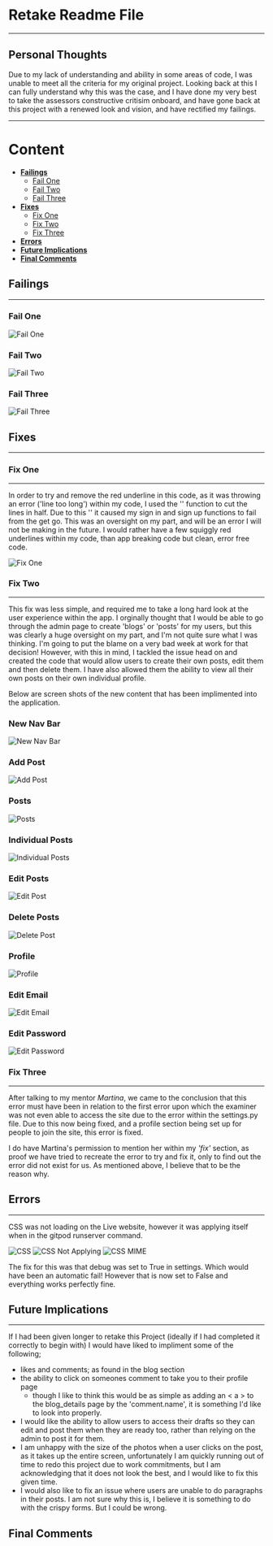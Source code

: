 # **Retake Readme File**

***
## Personal Thoughts
Due to my lack of understanding and ability in some areas of code, I was unable to meet all the criteria for my original project. Looking back at this I can fully understand why this was the case, and I have done my very best to take the assessors constructive critisim onboard, and have gone back at this project with a renewed look and vision, and have rectified my failings.
***
# Content

- **[Failings](#failings)**
    - [Fail One](#fail-one)
    - [Fail Two](#fail-two)
    - [Fail Three](#fail-three)
- **[Fixes](#fixes)**
    - [Fix One](#fix-one)
    - [Fix Two](#fix-two)
    - [Fix Three](#fix-three)
- **[Errors](#errors)**
- **[Future Implications](#future-implications)**
- **[Final Comments](#final-comments)**

## **Failings**
***
### Fail One
![Fail One](readme-content/retake/10.%20Fail%20One%20-%20Assessor.png)

### Fail Two
![Fail Two](readme-content/retake/11.%20Fail%20Two%20-%20Assessor.png)

### Fail Three
![Fail Three](readme-content/retake/12.%20Fail%20Three%20-%20Assessor.png)

## **Fixes**
***
### **Fix One**
***
In order to try and remove the red underline in this code, as it was throwing an error ('line too long') within my code, I used the '\' function to cut the lines in half. Due to this '\' it caused my sign in and sign up functions to fail from the get go. This was an oversight on my part, and will be an error I will not be making in the future. I would rather have a few squiggly red underlines within my code, than app breaking code but clean, error free code.

![Fix One](readme-content/retake/10.%20Fail%20One%20-%20Reason.png)


### **Fix Two**
***
This fix was less simple, and required me to take a long hard look at the user experience within the app. I orginally thought that I would be able to go through the admin page to create 'blogs' or 'posts' for my users, but this was clearly a huge oversight on my part, and I'm not quite sure what I was thinking. I'm going to put the blame on a very bad week at work for that decision! However, with this in mind, I tackled the issue head on and created the code that would allow users to create their own posts, edit them and then delete them. I have also allowed them the ability to view all their own posts on their own individual profile.

Below are screen shots of the new content that has been implimented into the application.

### New Nav Bar
![New Nav Bar](readme-content/retake/1.%20New%20Nav%20Bar.png)

### Add Post
![Add Post](readme-content/retake/2.%20Add%20Post.png)

### Posts
![Posts](readme-content/retake/3.%20Posts.png)

### Individual Posts
![Individual Posts](readme-content/retake/4.%20Individual%20Post.png)

### Edit Posts
![Edit Post](readme-content/retake/5.%20Edit%20Post.png)

### Delete Posts
![Delete Post](readme-content/retake/6.%20Delete%20Post.png)

### Profile
![Profile](readme-content/retake/7.%20Profile.png)

### Edit Email
![Edit Email](readme-content/retake/8.%20Edit%20Email.png)

### Edit Password
![Edit Password](readme-content/retake/9.%20Edit%20Password.png)

### **Fix Three**

***

After talking to my mentor *Martina*, we came to the conclusion that this error must have been in relation to the first error upon which the examiner was not even able to access the site due to the error within the settings.py file. Due to this now being fixed, and a profile section being set up for people to join the site, this error is fixed. 

I do have Martina's permission to mention her within my *'fix'* section, as proof we have tried to recreate the error to try and fix it, only to find out the error did not exist for us. As mentioned above, I believe that to be the reason why.

## **Errors**

***
CSS was not loading on the Live website, however it was applying itself when in the gitpod runserver command.

![CSS](readme-content/retake/01%20-%20CSS%20not%20applying.png)
![CSS Not Applying](readme-content/retake/02%20-%20CSS%20not%20applying%2C%20but%20works%20in%20github.png)
![CSS MIME](readme-content/retake/03%20-%20CSS%20not%20applying%2C%20MIME.png)

The fix for this was that debug was set to True in settings. Which would have been an automatic fail! However that is now set to False and everything works perfectly fine.

## **Future Implications**

***
If I had been given longer to retake this Project (ideally if I had completed it correctly to begin with) I would have liked to impliment some of the following;
    
- likes and comments; as found in the blog section
- the ability to click on someones comment to take you to their profile page
    - though I like to think this would be as simple as adding an < a > to the blog_details page by the 'comment.name', it is something I'd like to look into properly.
- I would like the ability to allow users to access their drafts so they can edit and post them when they are ready too, rather than relying on the admin to post it for them.
- I am unhappy with the size of the photos when a user clicks on the post, as it takes up the entire screen, unfortunately I am quickly running out of time to redo this project due to work commitments, but I am acknowledging that it does not look the best, and I would like to fix this given time.
- I would also like to fix an issue where users are unable to do paragraphs in their posts. I am not sure why this is, I believe it is something to do with the crispy forms. But I could be wrong.

## **Final Comments**


